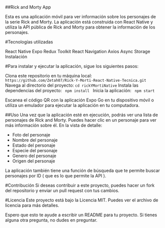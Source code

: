 ##Rick and Morty App


Esta es una aplicación móvil para ver información sobre los personajes de la serie Rick and Morty. La aplicación está construida con React Native y utiliza la API pública de Rick and Morty para obtener la información de los personajes.

#Tecnologías utilizadas


React Native
Expo
Redux Toolkit
React Navigation
Axios
Async Storage
Instalación


#Para instalar y ejecutar la aplicación, sigue los siguientes pasos:

Clona este repositorio en tu máquina local:
```https://github.com/Zetah07/Rick-Y-Morti-React-Native-Tecnica.git```
Navega al directorio del proyecto:
```cd rickYMortiNative```
Instala las dependencias del proyecto:
```  npm install  ```
Inicia la aplicación:
```  npm start  ```

Escanea el código QR con la aplicación Expo Go en tu dispositivo móvil o utiliza un emulador para ejecutar la aplicación en tu computadora.


##Uso
Una vez que la aplicación esté en ejecución, podrás ver una lista de personajes de Rick and Morty. Puedes hacer clic en un personaje para ver más información sobre él.
En la vista de detalle:
- Foto del personaje
- Nombre del personaje 
- Estado del personaje
- Especie del personaje
- Genero del personaje
- Origen del personaje

La aplicación también tiene una función de búsqueda que te permite buscar personajes por ID ( que es lo que permite la API ).

#Contribución
Si deseas contribuir a este proyecto, puedes hacer un fork del repositorio y enviar un pull request con tus cambios.

#Licencia
Este proyecto está bajo la Licencia MIT. Puedes ver el archivo de licencia para más detalles.

Espero que esto te ayude a escribir un README para tu proyecto. Si tienes alguna otra pregunta, no dudes en preguntar.